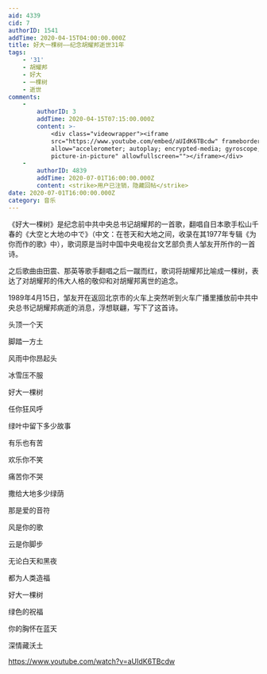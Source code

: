 ```yaml
---
aid: 4339
cid: 7
authorID: 1541
addTime: 2020-04-15T04:00:00.000Z
title: 好大一棵树——纪念胡耀邦逝世31年
tags:
    - '31'
    - 胡耀邦
    - 好大
    - 一棵树
    - 逝世
comments:
    -
        authorID: 3
        addTime: 2020-04-15T07:15:00.000Z
        content: >-
            <div class="videowrapper"><iframe
            src="https://www.youtube.com/embed/aUIdK6TBcdw" frameborder="0"
            allow="accelerometer; autoplay; encrypted-media; gyroscope;
            picture-in-picture" allowfullscreen=""></iframe></div>
    -
        authorID: 4839
        addTime: 2020-07-01T16:00:00.000Z
        content: <strike>用户已注销，隐藏回帖</strike>
date: 2020-07-01T16:00:00.000Z
category: 音乐
---
```


《好大一棵树》是纪念前中共中央总书记胡耀邦的一首歌，翻唱自日本歌手松山千春的《大空と大地の中で》（中文：在苍天和大地之间，收录在其1977年专辑《为你而作的歌》中），歌词原是当时中国中央电视台文艺部负责人邹友开所作的一首诗。

之后歌曲由田震、那英等歌手翻唱之后一蹴而红，歌词将胡耀邦比喻成一棵树，表达了对胡耀邦的伟大人格的敬仰和对胡耀邦离世的追念。

1989年4月15日，邹友开在返回北京市的火车上突然听到火车广播里播放前中共中央总书记胡耀邦病逝的消息，浮想联翩，写下了这首诗。

头顶一个天

脚踏一方土

风雨中你昂起头

冰雪压不服

好大一棵树

任你狂风呼

绿叶中留下多少故事

有乐也有苦

欢乐你不笑

痛苦你不哭

撒给大地多少绿荫

那是爱的音符

风是你的歌

云是你脚步

无论白天和黑夜

都为人类造福

好大一棵树

绿色的祝福

你的胸怀在蓝天

深情藏沃土

https://www.youtube.com/watch?v=aUIdK6TBcdw
